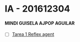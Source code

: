 # IA - 201612304

#### MINDI GUISELA AJPOP AGUILAR

- [ ] [Tarea 1 Reflex agent](https://mindiajpop.github.io/IA/01_reflex_agent.html)


